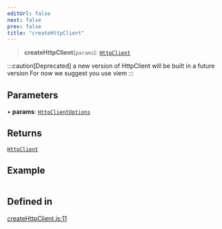 ```yaml
---
editUrl: false
next: false
prev: false
title: "createHttpClient"
---
```


> **createHttpClient**(`params`): [`HttpClient`](/reference/tevm/http-client/type-aliases/httpclient/)

:::caution[Deprecated]
a new version of HttpClient will be built in a future version
For now we suggest you use viem
:::

## Parameters

• **params**: [`HttpClientOptions`](/reference/tevm/http-client/type-aliases/httpclientoptions/)

## Returns

[`HttpClient`](/reference/tevm/http-client/type-aliases/httpclient/)

## Example

```ts

```

## Defined in

[createHttpClient.js:11](https://github.com/evmts/tevm-monorepo/blob/main/packages/http-client/src/createHttpClient.js#L11)
